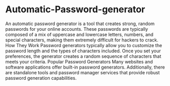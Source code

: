 # Automatic-Password-generator
An automatic password generator is a tool that creates strong, random passwords for your online accounts. These passwords are typically composed of a mix of uppercase and lowercase letters, numbers, and special characters, making them extremely difficult for hackers to crack.
How They Work
Password generators typically allow you to customize the password length and the types of characters included. Once you set your preferences, the generator creates a random sequence of characters that meets your criteria.
Popular Password Generators
Many websites and software applications offer built-in password generators. Additionally, there are standalone tools and password manager services that provide robust password generation capabilities.

